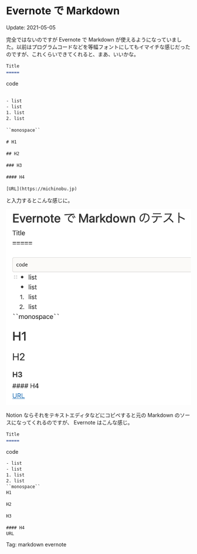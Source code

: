 # Evernote で Markdown

Update: 2021-05-05

完全ではないのですが Evernote で Markdown が使えるようになっていました。以前はプログラムコードなどを等幅フォントにしてもイマイチな感じだったのですが、これくらいできてくれると、まあ、いいかな。

```markdown
Title
=====

```
code
```

- list
- list
1. list
2. list

``monospace``

# H1

## H2

### H3

#### H4

[URL](https://michinobu.jp)
```

と入力するとこんな感じに。

![](evernote-markdown.png)

Notion ならそれをテキストエディタなどにコピペすると元の Markdown のソースになってくれるのですが、
Evernote はこんな感じ。

```markdown
Title
=====

```
code
```
- list
- list
1. list
2. list
``monospace``
H1

H2

H3

#### H4
URL
```

Tag: markdown evernote
